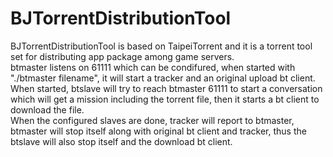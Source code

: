 # BJTorrentDistributionTool
BJTorrentDistributionTool is based on TaipeiTorrent and it is a torrent tool set for distributing app package among game servers.  
btmaster listens on 61111 which can be condifured, when started with "./btmaster filename", it will start a tracker and an original upload bt client.  
When started, btslave will try to reach btmaster 61111 to start a conversation which will get a mission including the torrent file, then it starts a bt client to download the file.  
When the configured slaves are done, tracker will report to btmaster, btmaster will stop itself along with original bt client and tracker, thus the btslave will also stop itself and the download bt client.  
